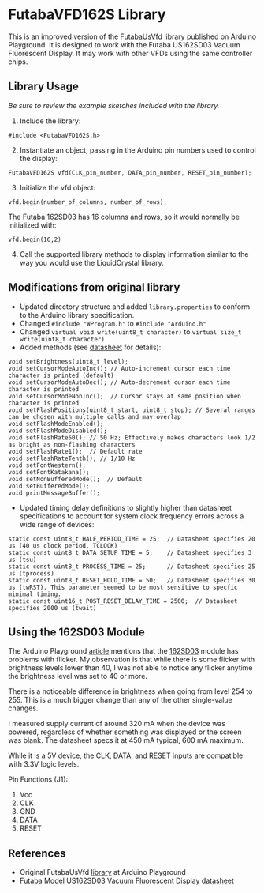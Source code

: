 FutabaVFD162S Library
=============================================================================

This is an improved version of the [FutabaUsVfd][1] library published on Arduino Playground. It is designed to work with the Futaba US162SD03 Vacuum Fluorescent Display. It may work with other VFDs using the same controller chips.

Library Usage
-------------
_Be sure to review the example sketches included with the library._

1. Include the library:

  `#include <FutabaVFD162S.h>`

2. Instantiate an object, passing in the Arduino pin numbers used to control the display:

  `FutabaVFD162S vfd(CLK_pin_number, DATA_pin_number, RESET_pin_number);`

3. Initialize the vfd object:

  `vfd.begin(number_of_columns, number_of_rows);`

  The Futaba 162SD03 has 16 columns and rows, so it would normally be initialized with:

  `vfd.begin(16,2)`

4. Call the supported library methods to display information similar to the way you would use the LiquidCrystal library.

Modifications from original library
-----

+ Updated directory structure and added `library.properties` to conform to the Arduino library specification.
+ Changed ``#include "WProgram.h"`` to `#include "Arduino.h"`
+ Changed `virtual void write(uint8_t character)` to `virtual size_t write(uint8_t character)`
+ Added methods (see [datasheet][2] for details):
```
void setBrightness(uint8_t level);
void setCursorModeAutoInc(); // Auto-increment cursor each time character is printed (default)
void setCursorModeAutoDec(); // Auto-decrement cursor each time character is printed
void setCursorModeNonInc();  // Cursor stays at same position when character is printed
void setFlashPositions(uint8_t start, uint8_t stop); // Several ranges can be chosen with multiple calls and may overlap
void setFlashModeEnabled();
void setFlashModeDisabled();
void setFlashRate50(); // 50 Hz; Effectively makes characters look 1/2 as bright as non-flashing characters
void setFlashRate1();  // Default rate
void setFlashRateTenth(); // 1/10 Hz
void setFontWestern();
void setFontKatakana();
void setNonBufferedMode();  // Default
void setBufferedMode();
void printMessageBuffer();
```

+ Updated timing delay definitions to slightly higher than datasheet specifications to account for system clock frequency errors across a wide range of devices:
```
static const uint8_t HALF_PERIOD_TIME = 25;  // Datasheet specifies 20 us (40 us clock period, TCLOCK)
static const uint8_t DATA_SETUP_TIME = 5;    // Datasheet specifies 3 us (tsu)
static const uint8_t PROCESS_TIME = 25;      // Datasheet specifies 25 us (tprocess)
static const uint8_t RESET_HOLD_TIME = 50;   // Datasheet specifies 30 us (twRST). This parameter seemed to be most sensitive to specfic minimal timing.
static const uint16_t POST_RESET_DELAY_TIME = 2500;  // Datasheet specifies 2000 us (twait)
```

Using the 162SD03 Module
-------------------------

The Arduino Playground [article][1] mentions that the [162SD03][2] module has problems with flicker. My observation is that while there is some flicker with brightness levels lower than 40, I was not able to notice any flicker anytime the brightness level was set to 40 or more.

There is a noticeable difference in brightness when going from level 254 to 255. This is a much bigger change than any of the other single-value changes.

I measured supply current of around 320 mA when the device was powered, regardless of whether something was displayed or the screen was blank. The datasheet specs it at 450 mA typical, 600 mA maximum.

While it is a 5V device, the CLK, DATA, and RESET inputs are compatible with 3.3V logic levels.

Pin Functions (J1):
1. Vcc
2. CLK
3. GND
4. DATA
5. RESET

References
----------
+ Original FutabaUsVfd [library][1] at Arduino Playground
+ Futaba Model US162SD03 Vacuum Fluorescent Display [datasheet][2]


[1]: https://playground.arduino.cc/Main/FutabaUsVfd/
[2]: https://www.allelectronics.com/mas_assets/media/allelectronics2018/spec/VFD-162.pdf
